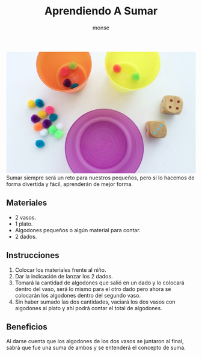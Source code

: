 ﻿---
layout: post
title:  "Aprendiendo A Sumar"
tags: [logica]
categories: [ninos, actividad]
author: monse
image: /assets/posts/2020-06-05-aprendiendo-a-sumar.jpeg
---
![Actividad de sumas](/assets/posts/2020-06-05-aprendiendo-a-sumar.jpeg)<br/>
Sumar siempre será un reto para nuestros pequeños, pero si lo hacemos de forma divertida y fácil, aprenderán de mejor forma. 

## Materiales 
 - 2 vasos.
 - 1 plato.
 - Algodones pequeños o algún material para contar.
 - 2 dados.  

## Instrucciones 
1. Colocar los materiales frente al niño. 
2. Dar la indicación de lanzar los 2 dados.
3. Tomará la cantidad de algodones que salió en un dado y lo colocará dentro del vaso, será lo mismo para el otro dado pero ahora se colocarán los algodones dentro del segundo vaso. 
4. Sin haber sumado las dos cantidades, vaciará los dos vasos con algodones al plato y ahí podrá contar el total de algodones. 

## Beneficios 
Al darse cuenta que los algodones de los dos vasos se juntaron al final, sabrá que fue una suma de ambos y se entenderá el concepto de suma.